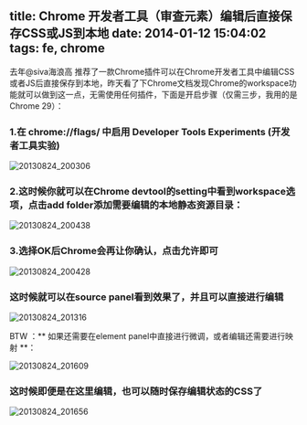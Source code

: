 title: Chrome 开发者工具（审查元素）编辑后直接保存CSS或JS到本地
date: 2014-01-12 15:04:02
tags: fe, chrome
---

去年@siva海浪高 推荐了一款Chrome插件可以在Chrome开发者工具中编辑CSS或者JS后直接保存到本地，昨天看了下Chrome文档发现Chrome的workspace功能就可以做到这一点，无需使用任何插件，下面是开启步骤（仅需三步，我用的是Chrome 29）：

### 1.在 chrome://flags/ 中启用 Developer Tools Experiments (开发者工具实验)

![20130824_200306](http://bcs.duapp.com/wileeimages/blog/1/20130824_200306.jpg)

### 2.这时候你就可以在Chrome devtool的setting中看到workspace选项，点击add folder添加需要编辑的本地静态资源目录：

![20130824_200438](http://bcs.duapp.com/wileeimages/blog/1/20130824_200438.jpg)

### 3.选择OK后Chrome会再让你确认，点击允许即可

![20130824_200428](http://bcs.duapp.com/wileeimages/blog/1/20130824_200428-300x31.jpg)

### 这时候就可以在source panel看到效果了，并且可以直接进行编辑

![20130824_201316](http://bcs.duapp.com/wileeimages/blog/1/20130824_201316.jpg)

BTW ：** 如果还需要在element panel中直接进行微调，或者编辑还需要进行映射 **：

![20130824_201609](http://bcs.duapp.com/wileeimages/blog/1/20130824_201609.jpg)

### 这时候即便是在这里编辑，也可以随时保存编辑状态的CSS了

![20130824_201656](http://bcs.duapp.com/wileeimages/blog/1/20130824_201656.jpg)